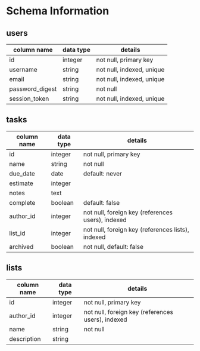 # Schema Information

## users
column name     | data type | details
----------------|-----------|-----------------------
id              | integer   | not null, primary key
username        | string    | not null, indexed, unique
email           | string    | not null, indexed, unique
password_digest | string    | not null
session_token   | string    | not null, indexed, unique

## tasks
column name | data type | details
------------|-----------|-----------------------
id          | integer   | not null, primary key
name        | string    | not null
due_date    | date      | default: never
estimate    | integer   |
notes       | text      |
complete    | boolean   | default: false
author_id   | integer   | not null, foreign key (references users), indexed
list_id     | integer   | not null, foreign key (references lists), indexed
archived    | boolean   | not null, default: false

## lists
column name | data type | details
------------|-----------|-----------------------
id          | integer   | not null, primary key
author_id   | integer   | not null, foreign key (references users), indexed
name        | string    | not null
description | string    |
